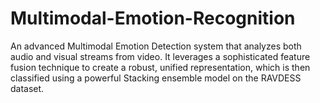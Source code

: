 # Multimodal-Emotion-Recognition
An advanced Multimodal Emotion Detection system that analyzes both audio and visual streams from video. It leverages a sophisticated feature fusion technique to create a robust, unified representation, which is then classified using a powerful Stacking ensemble model on the RAVDESS dataset.
